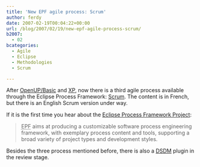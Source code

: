 ```yaml
---
title: 'New EPF agile process: Scrum'
author: ferdy
date: 2007-02-19T00:04:22+00:00
url: /blog/2007/02/19/new-epf-agile-process-scrum/
b2007:
  - 02
bcategories:
  - Agile
  - Eclipse
  - Methodologies
  - Scrum

---
```

After [OpenUP/Basic][1] and [XP][2], now there is a third agile process available through the Eclipse Process Framework: [Scrum][3]. The content is in French, but there is an English Scrum version under way.

If it is the first time you hear about the [Eclipse Process Framework Project][4]:

> <acronym title="Eclipse Process Framework">EPF</acronym> aims at producing a customizable software process engineering framework, with exemplary process content and tools, supporting a broad variety of project types and development styles.

Besides the three process mentioned before, there is also a [DSDM][5] plugin in the review stage.

 [1]: http://en.wikipedia.org/wiki/OpenUP/Basic
 [2]: http://en.wikipedia.org/wiki/Extreme_programming
 [3]: http://en.wikipedia.org/wiki/Scrum_%28development%29
 [4]: http://www.eclipse.org/epf/
 [5]: http://en.wikipedia.org/wiki/DSDM